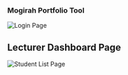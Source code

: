 ### Mogirah Portfolio Tool

![Login Page](https://1drv.ms/b/s!BKcYGnNV5Siw1R5_RKuKixkEN2Tt?e=daCb24SbWEy_4OZ5dCFQ5g&at=9 "Login page")

## Lecturer Dashboard Page
![Student List Page](https://1drv.ms/i/s!BKcYGnNV5Siwh4ppHHMCU6UeBEDuHQ?e=_ja4HKrKm0C5GT-LDhrfPA&at=9 "Lecturer Dashboard Page")